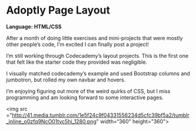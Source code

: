 # Adoptly Page Layout
<strong>Language: HTML/CSS</strong>

After a month of doing little exercises and mini-projects that were mostly other people’s code, I’m excited I can finally post a project!

I’m still working through Codecademy’s layout projects. This is the first one that felt like the starter code they provided was negligible.

I visually matched codecademy’s example and used Bootstrap columns and jumbotron, but rolled my own navbar and hovers.

I’m enjoying figuring out more of the weird quirks of CSS, but I miss programming and am looking forward to some interactive pages. 

<img src ="http://41.media.tumblr.com/1e5f24c9f04331556234d5cfc39bf5a2/tumblr_inline_o0zfq9NcO01tvc5hi_1280.png" width=“360" height="360">
